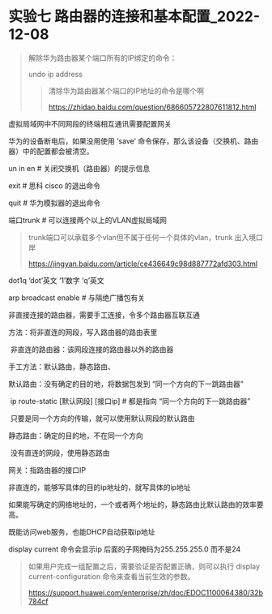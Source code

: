 # 实验七 路由器的连接和基本配置_2022-12-08



> 解除华为路由器某个端口所有的IP绑定的命令：
>
> undo ip address
>
> > 清除华为路由器某个端口的IP地址的命令是哪个啊
> >
> > https://zhidao.baidu.com/question/686605722807611812.html



虚拟局域网中不同网段的终端相互通讯需要配置网关



华为的设备断电后，如果没用使用 ‘save’ 命令保存，那么该设备（交换机、路由器）中的配置都会被清空。



un in en	# 关闭交换机（路由器）的提示信息



exit # 思科 cisco 的退出命令

quit # 华为模拟器的退出命令



端口trunk		# 可以连接两个以上的VLAN虚拟局域网

> trunk端口可以承载多个vlan但不属于任何一个具体的vlan，trunk 出入境口岸
>
> https://jingyan.baidu.com/article/ce436649c98d887772afd303.html



dot1q		‘dot’英文	‘1’数字	‘q’英文



arp broadcast enable		# 与隔绝广播包有关



非直接连接的路由器，需要手工连接，令多个路由器互联互通

方法：将非直连的网段，写入路由器的路由表里

​			非直连的路由器：该网段连接的路由器以外的路由器

手工方法：默认路由，静态路由、

默认路由：没有确定的目的地，将数据包发到 “同一个方向的下一跳路由器”

​					ip route-static [默认网段] [接口ip]	# 都是指向 “同一个方向的下一跳路由器”

​					只要是同一个方向的传输，就可以使用默认网段的默认路由



静态路由：确定的目的地，不在同一个方向

​					没有直连的网段，使用静态路由



网关：指路由器的接口IP



非直连的，能够写具体的目的ip地址的，就写具体的ip地址

如果能写确定的网络地址的，一个或者两个地址的，静态路由比默认路由的效率要高。

既能访问web服务，也能DHCP自动获取ip地址



display current 命令会显示ip 后面的子网掩码为255.255.255.0 而不是24

> 如果用户完成一组配置之后，需要验证是否配置正确，则可以执行 display current-configuration 命令来查看当前生效的参数。
>
> https://support.huawei.com/enterprise/zh/doc/EDOC1100064380/32b784cf